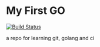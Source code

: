 My First GO
===========

[![Build Status](https://travis-ci.org/takumatz/practice-go.svg?branch=use-travis-ci)](https://travis-ci.org/takumatz/practice-go)

a repo for learning git, golang and ci


